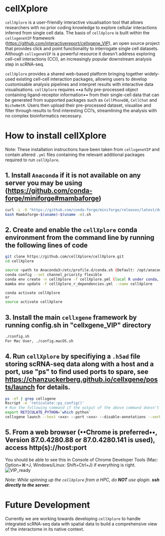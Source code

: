 # cellXplore

`cellXplore` is a user-friendly interactive visualisation tool that allows researchers with no prior coding knowledge to explore cellular interactions inferred from single cell data. The basis of `cellXplore` is built within the `cellxgeneVIP` framework (https://github.com/interactivereport/cellxgene_VIP), an open source project that provides click and point functionality to interrogate single cell datasets. Although `cellxgeneVIP` is a powerful resource it doesn't address exploring cell-cell interactions (CCI), an increasingly popular downstream analysis step in scRNA-seq. 

`cellXplore` provides a shared web-based platform bringing together widely-used existing cell-cell interaction packages, allowing users to develop customisable analysis pipelines and interpret results with interactive data visualisations. `cellXplore` requires ••a fully pre-processed object containing ligand-receptor information•• from their single-cell data that can be generated from supported packages such as `CellPhoneDB`, `CellChat` and `NicheNetR`. Users then upload their pre-processed dataset, visualise and filter through results to find interesting CCI’s, streamlining the analysis with no complex bioinformatics necessary. 

# How to install cellXplore

Note: These installation instructions have been taken from `cellxgeneVIP` and contain altered `.yml` files containing the relevant additional packages required to run `cellXplore`.

## 1. Install `Anaconda` if it is not available on any server you may be using (https://github.com/conda-forge/miniforge#mambaforge)
``` bash
curl -L -O "https://github.com/conda-forge/miniforge/releases/latest/download/Mambaforge-$(uname)-$(uname -m).sh"
bash Mambaforge-$(uname)-$(uname -m).sh
```

## 2. Create and enable the `cellXplore` conda environment from the command line by running the following lines of code
``` bash
git clone https://github.com/cellXplore/cellXplore.git
cd cellXplore

source <path to Anaconda3>/etc/profile.d/conda.sh (Default: /opt/anaconda3/etc/profile.d/conda.sh)
conda config --set channel_priority flexible
conda env create -n cellXplore -f cellXplore.yml (local R under conda, no root privilege needed)
mamba env update -f cellXplore_r_dependencies.yml --name cellXplore

conda activate cellXplore
or
source activate cellXplore
```
## 3. Install the main `cellxgene` framework by running config.sh in "cellxgene_VIP" directory
```bash
./config.sh
For Mac User, ./config.macOS.sh
```
## 4. Run `cellXplore` by specifiying a `.h5ad` file storing scRNA-seq data along with a host and a port, use "ps" to find used ports to spare, see https://chanzuckerberg.github.io/cellxgene/posts/launch for details.
```bash
ps -ef | grep cellxgene
Rscript -e 'reticulate::py_config()'
# Run the following command if the output of the above command doesn't point to the `Python` in your env.
export RETICULATE_PYTHON=`which python`
cellxgene launch --host <xxx> --port <xxx> --disable-annotations --verbose <h5ad file>
```
## 5. From a web browser (••Chrome is preferred••, Version 87.0.4280.88 or 87.0.4280.141 is used), access http(s)://host:port

You should be able to see this in Console of Chrome Developer Tools (Mac: Option+⌘+J, Windows/Linux: Shift+Ctrl+J) if everything is right.
![VIP_ready](https://user-images.githubusercontent.com/29576524/92059839-46482d00-ed60-11ea-8890-8e1b513a1656.png)

*Note: While spinning up the `cellXplore` from a HPC, do **NOT** use qlogin. **ssh directly to the server**.*



# Future Development

Currently we are working towards developing `cellXplore` to handle integrated scRNA-seq data with spatial data to build a comprehensive view of the interactome in its native context. 
